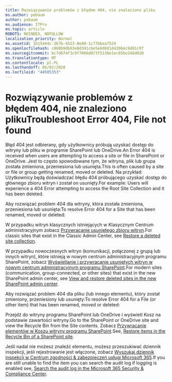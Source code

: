 ```yaml
---
title: Rozwiązywanie problemów z błędem 404, nie znaleziono pliku
ms.author: pebaum
author: pebaum
ms.audience: ITPro
ms.topic: article
ROBOTS: NOINDEX, NOFOLLOW
localization_priority: Normal
ms.assetid: 1b15444c-367b-4523-8e08-1c77bbea7524
ms.openlocfilehash: c860b9db63e8d341cbe5e6d8d1d420b4c9d01c9f
ms.sourcegitcommit: bc7d6f4f3c9f7060d073f5130e1ec856e248d020
ms.translationtype: MT
ms.contentlocale: pl-PL
ms.lasthandoff: 06/02/2020
ms.locfileid: "44505353"
---
```

# <a name="troubleshoot-error-404-file-not-found"></a><span data-ttu-id="5ea89-102">Rozwiązywanie problemów z błędem 404, nie znaleziono pliku</span><span class="sxs-lookup"><span data-stu-id="5ea89-102">Troubleshoot Error 404, File not found</span></span>

<span data-ttu-id="5ea89-103">Błąd 404 jest odbierany, gdy użytkownicy próbują uzyskać dostęp do witryny lub pliku w programie SharePoint lub OneDrive.</span><span class="sxs-lookup"><span data-stu-id="5ea89-103">An Error 404 is received when users are attempting to access a site or file in SharePoint or OneDrive.</span></span> <span data-ttu-id="5ea89-104">Jest to często spowodowane tym, że witryna, plik lub grupa została zmieniona, przeniesiona lub usunięta.</span><span class="sxs-lookup"><span data-stu-id="5ea89-104">This is often caused by a site or file or group getting renamed, moved or deleted.</span></span> <span data-ttu-id="5ea89-105">Na przykład: Użytkownicy będą doświadczać błędu 404 próbującego uzyskać dostęp do głównego zbioru witryn i został on usunięty.</span><span class="sxs-lookup"><span data-stu-id="5ea89-105">For example: Users will experience a 404 Error attempting to access the Root Site Collection and it has been deleted.</span></span>

<span data-ttu-id="5ea89-106">Aby rozwiązać problem 404 dla witryny, która została zmieniona, przeniesiona lub usunięta:</span><span class="sxs-lookup"><span data-stu-id="5ea89-106">To resolve Error 404 for a Site that has been renamed, moved or deleted:</span></span>

<span data-ttu-id="5ea89-107">W przypadku witryn klasycznych istniejących w Klasycznym Centrum administracyjnym zobacz [Przywracanie usuniętego zbioru witryn](https://docs.microsoft.com/sharepoint/restore-deleted-site-collection).</span><span class="sxs-lookup"><span data-stu-id="5ea89-107">For classic sites that exist in the Classic Admin Center, see [Restore a deleted site collection](https://docs.microsoft.com/sharepoint/restore-deleted-site-collection).</span></span>

<span data-ttu-id="5ea89-108">W przypadku nowoczesnych witryn (komunikacji, połączonej z grupą lub innych witryn), które istnieją w nowym centrum administracyjnym programu SharePoint, zobacz [Wyświetlanie i przywracanie usuniętych witryn w nowym centrum administracyjnym programu SharePoint](https://docs.microsoft.com/sharepoint/restore-deleted-site-collection).</span><span class="sxs-lookup"><span data-stu-id="5ea89-108">For modern sites (communication, group-connected, or other sites) that exist in the new SharePoint admin center, see [View and restore deleted sites in the new SharePoint admin center](https://docs.microsoft.com/sharepoint/restore-deleted-site-collection).</span></span>

<span data-ttu-id="5ea89-109">Aby rozwiązać problem 404 dla pliku (lub innego elementu), który został zmieniony, przeniesiony lub usunięty:</span><span class="sxs-lookup"><span data-stu-id="5ea89-109">To resolve Error 404 for a File (or other item) that has been renamed, moved or deleted:</span></span>

<span data-ttu-id="5ea89-110">Przejdź do witryny programu SharePoint lub OneDrive i wyświetl Kosz na podstawie zawartości witryny.</span><span class="sxs-lookup"><span data-stu-id="5ea89-110">Go to the SharePoint or OneDrive site and view the Recycle Bin from the Site contents.</span></span> <span data-ttu-id="5ea89-111">Zobacz [Przywracanie elementów w Koszu witryny programu SharePoint](https://support.office.com/article/Restore-items-in-the-Recycle-Bin-of-a-SharePoint-site-6df466b6-55f2-4898-8d6e-c0dff851a0be#ID0EAADAAA=Online).</span><span class="sxs-lookup"><span data-stu-id="5ea89-111">See, [Restore items in the Recycle Bin of a SharePoint site](https://support.office.com/article/Restore-items-in-the-Recycle-Bin-of-a-SharePoint-site-6df466b6-55f2-4898-8d6e-c0dff851a0be#ID0EAADAAA=Online).</span></span>

<span data-ttu-id="5ea89-112">Jeśli nadal nie możesz znaleźć elementu, możesz przeszukiwać dziennik inspekcji, jeśli rejestrowanie jest włączone, zobacz [Wyszukaj dziennik inspekcji w Centrum zgodności & zabezpieczeń usługi Microsoft 365](https://docs.microsoft.com/microsoft-365/compliance/search-the-audit-log-in-security-and-compliance).</span><span class="sxs-lookup"><span data-stu-id="5ea89-112">If you are still unable to find the item you can search the audit log if logging is enabled see, [Search the audit log in the Microsoft 365 Security & Compliance Center](https://docs.microsoft.com/microsoft-365/compliance/search-the-audit-log-in-security-and-compliance).</span></span>
